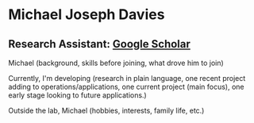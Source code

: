 # Michael Joseph Davies
## Research Assistant: [Google Scholar](https://scholar.google.com/citations?user=O2BnqXEAAAAJ)


Michael (background, skills before joining, what drove him to join)

Currently, I'm developing (research in plain language, one recent project adding to operations/applications, one current project (main focus), one early stage looking to future applications.)

Outside the lab, Michael (hobbies, interests, family life, etc.)